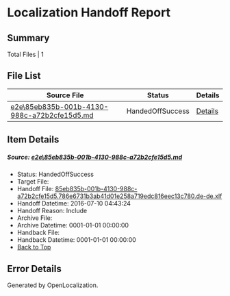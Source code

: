# <a name='report-top'></a> Localization Handoff Report

## Summary
 Total Files | 1

## File List
 Source File | Status | Details 
 ----------- | ------ | ------- 
 [e2e\85eb835b-001b-4130-988c-a72b2cfe15d5.md](https://github.com/OpenLocalizationTestOrg/oltest/blob/fdd4cc11f94b992b3b093fee48ec6da31c1dced1/e2e/85eb835b-001b-4130-988c-a72b2cfe15d5.md) | HandedOffSuccess | [Details](#50d9d6904d02ba83d5455b55cadb5a480c5a10551)

## Item Details
##### <a name='50d9d6904d02ba83d5455b55cadb5a480c5a10551'></a> Source: [e2e\85eb835b-001b-4130-988c-a72b2cfe15d5.md](https://github.com/OpenLocalizationTestOrg/oltest/blob/fdd4cc11f94b992b3b093fee48ec6da31c1dced1/e2e/85eb835b-001b-4130-988c-a72b2cfe15d5.md)
* Status: HandedOffSuccess
* Target File: 
* Handoff File: [85eb835b-001b-4130-988c-a72b2cfe15d5.786e6731b3ab41d01e258a719edc816eec13c780.de-de.xlf](https://github.com/OpenLocalizationTestOrg/olhandoff-e2e/blob/62c2dee0e31794a77d71c2b344c67137914ef205/ol-handoff/OpenLocalizationTestOrg/oltest-dede-fly/ci/ht/85eb835b-001b-4130-988c-a72b2cfe15d5.786e6731b3ab41d01e258a719edc816eec13c780.de-de.xlf)
* Handoff Datetime: 2016-07-10 04:43:24
* Handoff Reason: Include
* Archive File: 
* Archive Datetime: 0001-01-01 00:00:00
* Handback File: 
* Handback Datetime: 0001-01-01 00:00:00
* [Back to Top](#report-top)


## Error Details

Generated by OpenLocalization.
